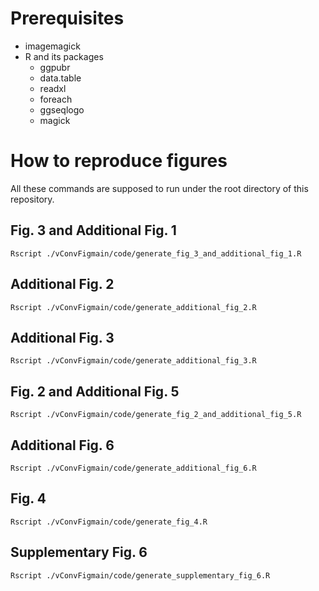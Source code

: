 # Prerequisites

- imagemagick
- R and its packages
    - ggpubr
    - data.table
    - readxl
    - foreach
    - ggseqlogo
    - magick

# How to reproduce figures

All these commands are supposed to run under the root directory of this repository.


## Fig. 3 and Additional Fig. 1

```{bash}
Rscript ./vConvFigmain/code/generate_fig_3_and_additional_fig_1.R
```


## Additional Fig. 2

```{bash}
Rscript ./vConvFigmain/code/generate_additional_fig_2.R
```


## Additional Fig. 3

```{bash}
Rscript ./vConvFigmain/code/generate_additional_fig_3.R
```

## Fig. 2 and Additional Fig. 5

```{bash}
Rscript ./vConvFigmain/code/generate_fig_2_and_additional_fig_5.R
```


## Additional Fig. 6

```{bash}
Rscript ./vConvFigmain/code/generate_additional_fig_6.R
```


## Fig. 4

```{bash}
Rscript ./vConvFigmain/code/generate_fig_4.R
```


## Supplementary Fig. 6

```{bash}
Rscript ./vConvFigmain/code/generate_supplementary_fig_6.R
```


